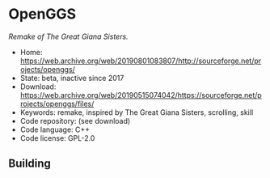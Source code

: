 # OpenGGS

_Remake of The Great Giana Sisters._

- Home: https://web.archive.org/web/20190801083807/http://sourceforge.net/projects/openggs/
- State: beta, inactive since 2017
- Download: https://web.archive.org/web/20190515074042/https://sourceforge.net/projects/openggs/files/
- Keywords: remake, inspired by The Great Giana Sisters, scrolling, skill
- Code repository: (see download)
- Code language: C++
- Code license: GPL-2.0

## Building

